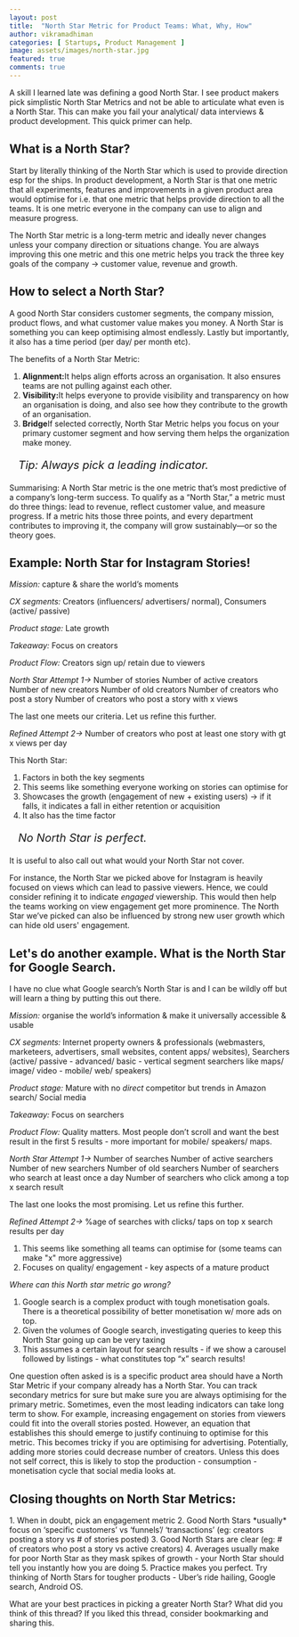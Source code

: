 ```yaml
---
layout: post
title:  "North Star Metric for Product Teams: What, Why, How"
author: vikramadhiman
categories: [ Startups, Product Management ]
image: assets/images/north-star.jpg
featured: true
comments: true
---
```

A skill I learned late was defining a good North Star. I see product makers pick simplistic North Star Metrics and not be able to articulate what even is a North Star. This can make you fail your analytical/ data interviews & product development. This quick primer can help. 

<h2>What is a North Star? </h2>

Start by literally thinking of the North Star which is used to provide direction esp for the ships. In product development, a North Star is that one metric that all experiments, features and improvements in a given product area would optimise for i.e. that one metric that helps provide direction to all the teams. It is one metric everyone in the company can use to align and measure progress.

The North Star metric is a long-term metric and ideally never changes unless your company direction or situations change. You are always improving this one metric and this one metric helps you track the three key goals of the company -> customer value, revenue and growth.

<h2>How to select a North Star?</h2>

A good North Star considers customer segments, the company mission, product flows, and what customer value makes you money. A North Star is something you can keep optimising almost endlessly. Lastly but importantly, it also has a time period (per day/ per month etc).

The benefits of a North Star Metric:
<ol>
	<li><strong>Alignment:</strong>It helps align efforts across an organisation. It also ensures teams are not pulling against each other.</li>
	<li><strong>Visibility:</strong>It helps everyone to provide visibility and transparency on how an organisation is doing, and also see how they contribute to the growth of an organisation.</li>
	<li><strong>Bridge</strong>If selected correctly, North Star Metric helps you focus on your primary customer segment and how serving them helps the organization make money.</li>
</ol> 

<p style="padding-left:16px;font-size:20px;"><em>Tip: Always pick a leading indicator.</em></p>

Summarising: A North Star metric is the one metric that’s most predictive of a company’s long-term success. To qualify as a “North Star,” a metric must do three things: lead to revenue, reflect customer value, and measure progress. If a metric hits those three points, and every department contributes to improving it, the company will grow sustainably—or so the theory goes.

<h2>Example: North Star for Instagram Stories!</h2>

<em>Mission:</em> capture & share the world’s moments

<em>CX segments:</em> Creators (influencers/ advertisers/ normal), Consumers (active/ passive)

<em>Product stage:</em> Late growth

<em>Takeaway:</em> Focus on creators

<em>Product Flow:</em> Creators sign up/ retain due to viewers

<em>North Star Attempt 1-></em>
Number of stories 
Number of active creators
Number of new creators
Number of old creators
Number of creators who post a story
Number of creators who post a story with x views

The last one meets our criteria. Let us refine this further.

<em>Refined Attempt 2-></em>
Number of creators who post at least one story with gt x views per day

This North Star:
1. Factors in both the key segments
2. This seems like something everyone working on stories can optimise for
3. Showcases the growth (engagement of new + existing users) -> if it falls, it indicates a fall in either retention or acquisition
4. It also has the time factor

<p style="padding-left:16px;font-size:20px;"><em>No North Star is perfect. </em></p>

It is useful to also call out what would your North Star not cover.

For instance, the North Star we picked above for Instagram is heavily focused on views which can lead to passive viewers. Hence, we could consider refining it to indicate *engaged* viewership. This would then help the teams working on view engagement get more prominence. The North Star we’ve picked can also be influenced by strong new user growth which can hide old users' engagement.

<h2>Let's do another example. What is the North Star for Google Search.</h2>

I have no clue what Google search’s North Star is and I can be wildly off but will learn a thing by putting this out there.

<em>Mission:</em> organise the world’s information & make it universally accessible & usable

<em>CX segments:</em> Internet property owners & professionals (webmasters, marketeers, advertisers, small websites, content apps/ websites), Searchers (active/ passive - advanced/ basic - vertical segment searchers like maps/ image/ video - mobile/ web/ speakers)

<em>Product stage:</em> Mature with no *direct* competitor but trends in Amazon search/ Social media

<em>Takeaway:</em> Focus on searchers

<em>Product Flow:</em> Quality matters. Most people don’t scroll and want the best result in the first 5 results - more important for mobile/ speakers/ maps.

<em>North Star Attempt 1-></em>
Number of searches
Number of active searchers
Number of new searchers
Number of old searchers
Number of searchers who search at least once a day
Number of searchers who click among a top x search result

The last one looks the most promising. Let us refine this further.

<em>Refined Attempt 2-></em>
%age of searches with clicks/ taps on top x search results per day

1. This seems like something all teams can optimise for (some teams can make "x" more aggressive)
2. Focuses on quality/ engagement - key aspects of a mature product

<em>Where can this North star metric go wrong?</em>

1. Google search is a complex product with tough monetisation goals. There is a theoretical possibility of better monetisation w/ more ads on top.
2. Given the volumes of Google search, investigating queries to keep this North Star going up can be very taxing
3. This assumes a certain layout for search results - if we show a carousel followed by listings - what constitutes top “x” search results!

One question often asked is is a specific product area should have a North Star Metric if your company already has a North Star. You can track secondary metrics for sure but make sure you are always optimising for the primary metric. Sometimes, even the most leading indicators can take long term to show. For example, increasing engagement on stories from viewers could fit into the overall stories posted. However, an equation that establishes this should emerge to justify continuing to optimise for this metric. This becomes tricky if you are optimising for advertising. Potentially, adding more stories could decrease number of creators. Unless this does not self correct, this is likely to stop the production - consumption - monetisation cycle that social media looks at.

<h2>Closing thoughts on North Star Metrics:</h2>
1. When in doubt, pick an engagement metric
2. Good North Stars *usually* focus on ‘specific customers’ vs ‘funnels’/ ‘transactions’ (eg: creators posting a story vs # of stories posted)
3. Good North Stars are clear (eg: # of creators who post a story vs active creators)
4. Averages usually make for poor North Star as they mask spikes of growth - your North Star should tell you instantly how you are doing
5. Practice makes you perfect. Try thinking of North Stars for tougher products - Uber’s ride hailing, Google search, Android OS.

What are your best practices in picking a greater North Star? What did you think of this thread? If you liked this thread, consider bookmarking and sharing this. 

